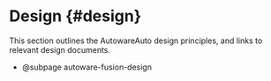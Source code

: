 Design {#design}
======

This section outlines the AutowareAuto design principles, and links to relevant design documents.

- @subpage autoware-fusion-design
